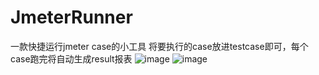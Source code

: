 # JmeterRunner
一款快捷运行jmeter case的小工具
将要执行的case放进testcase即可，每个case跑完将自动生成result报表
![image](https://user-images.githubusercontent.com/71825704/161471148-d4ef9963-7873-4641-bf34-7abfc96ef900.png)
![image](https://user-images.githubusercontent.com/71825704/161471209-3c073ba6-1b3e-43ec-8f7a-326918855fbe.png)
